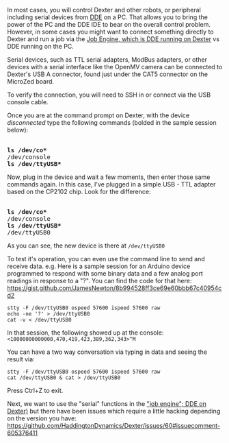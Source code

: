 In most cases, you will control Dexter and other robots, or peripheral including serial devices from [DDE](dde) on a PC. That allows you to bring the power of the PC and the DDE IDE to bear on the overall control problem. However, in some cases you might want to connect something directly to Dexter and run a job via the [Job Engine, which is DDE running on Dexter](DDE#job-engine-on-dexter) vs DDE running on the PC. 

Serial devices, such as TTL serial adapters, ModBus adapters, or other devices with a serial interface like the OpenMV camera can be connected to Dexter's USB A connector, found just under the CAT5 connector on the MicroZed board. 

To verify the connection, you will need to SSH in or connect via the USB console cable.

Once you are at the command prompt on Dexter, with the device _disconnected_ type the following commands (bolded in the sample session below):

<br><tt><B>ls /dev/co*</B></tt>
<br><tt>/dev/console</tt>
<br><tt><B>ls /dev/ttyUSB*</B></tt>

Now, plug in the device and wait a few moments, then enter those same commands again. In this case, I've plugged in a simple USB - TTL adapter based on the CP2102 chip. Look for the difference:

<br><tt><B>ls /dev/co*</B></tt>
<br><tt>/dev/console</tt>
<br><tt><B>ls /dev/ttyUSB*</B></tt>
<br><tt>/dev/ttyUSB0</tt>

As you can see, the new device is there at `/dev/ttyUSB0`

To test it's operation, you can even use the command line to send and receive data. e.g. Here is a sample session for an Arduino device programmed to respond with some binary data and a few analog port readings in response to a "?". You can find the code for that here: 
https://gist.github.com/JamesNewton/8b994528ff3ce69e60bbb67c40954cd2

````
stty -F /dev/ttyUSB0 ospeed 57600 ispeed 57600 raw
echo -ne '?' > /dev/ttyUSB0
cat -v < /dev/ttyUSB0
````
In that session, the following showed up at the console:
`<10000000000000,470,419,423,389,362,343>^M`

You can have a two way conversation via typing in data and seeing the result via:

````
stty -F /dev/ttyUSB0 ospeed 57600 ispeed 57600 raw
cat /dev/ttyUSB0 & cat > /dev/ttyUSB0
````
Press Ctrl+Z to exit.

Next, we want to use the "serial" functions in the ["job engine"; DDE on Dexter)](DDE#job-engine-on-dexter) but there have been issues which require a little hacking depending on the version you have:<br>
https://github.com/HaddingtonDynamics/Dexter/issues/60#issuecomment-605376411